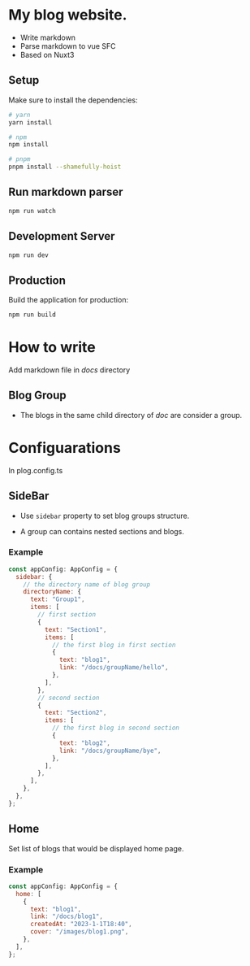 # My blog website.

- Write markdown
- Parse markdown to vue SFC
- Based on Nuxt3

## Setup

Make sure to install the dependencies:

```bash
# yarn
yarn install

# npm
npm install

# pnpm
pnpm install --shamefully-hoist
```

## Run markdown parser

```bash
npm run watch
```

## Development Server

```bash
npm run dev
```

## Production

Build the application for production:

```bash
npm run build
```

# How to write

Add markdown file in _docs_ directory

## Blog Group

- The blogs in the same child directory of _doc_ are consider a group.

# Configuarations

In plog.config.ts

## SideBar

- Use `sidebar` property to set blog groups structure.
+ A group can contains nested sections and blogs.

### Example
```javascript
const appConfig: AppConfig = {
  sidebar: {
    // the directory name of blog group
    directoryName: {
      text: "Group1",
      items: [
        // first section
        {
          text: "Section1",
          items: [
            // the first blog in first section
            {
              text: "blog1",
              link: "/docs/groupName/hello",
            },
          ],
        },
        // second section
        {
          text: "Section2",
          items: [
            // the first blog in second section
            {
              text: "blog2",
              link: "/docs/groupName/bye",
            },
          ],
        },
      ],
    },
  },
};
```

## Home

Set list of blogs that would be displayed home page.

### Example
```javascript
const appConfig: AppConfig = {
  home: [
    {
      text: "blog1",
      link: "/docs/blog1",
      createdAt: "2023-1-1T18:40",
      cover: "/images/blog1.png",
    },
  ],
};
```
